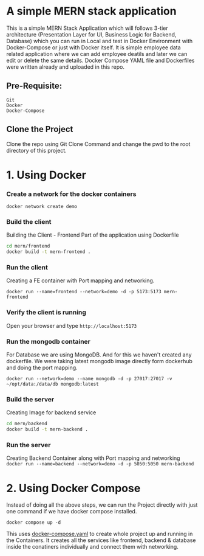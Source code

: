 # A simple MERN stack application 

This is a simple MERN Stack Application which will follows 3-tier architecture (Presentation Layer for UI, Business Logic for Backend, Database) which you can run in Local and test in Docker Environment with Docker-Compose or just with Docker itself. It is simple employee data related application where we can add employee deatils and later we can edit or delete the same details.
Docker Compose YAML file and Dockerfiles were written already and uploaded in this repo.

## Pre-Requisite:
```
Git
Docker
Docker-Compose
```
## Clone the Project
Clone the repo using Git Clone Command and change the pwd to the root directory of this project.

# 1. Using Docker 

### Create a network for the docker containers

`docker network create demo`

### Build the client 
Building the Client - Frontend Part of the application using Dockerfile

```sh
cd mern/frontend
docker build -t mern-frontend .
```

### Run the client
Creating a FE container with Port mapping and networking.

`docker run --name=frontend --network=demo -d -p 5173:5173 mern-frontend`

### Verify the client is running

Open your browser and type `http://localhost:5173`

### Run the mongodb container
For Database we are using MongoDB. And for this we haven't created any dockerfile. We were taking latest mongodb image directly form dockerhub and doing the port mapping.

`docker run --network=demo --name mongodb -d -p 27017:27017 -v ~/opt/data:/data/db mongodb:latest`

### Build the server
Creating Image for backend service

```sh
cd mern/backend
docker build -t mern-backend .
```

### Run the server
Creating Backend Container along with Port mapping and networking
`docker run --name=backend --network=demo -d -p 5050:5050 mern-backend`

# 2. Using Docker Compose
Instead of doing all the above steps, we can run the Project directly with just one command if we have docker compose installed. 

`docker compose up -d`

This uses [docker-compose.yaml](https://github.com/VarunTej06/MERN-Docker-Compose/blob/main/docker-compose.yaml) to create whole project up and running in the Containers.
It creates all the services like frontend, backend & database inside the conatiners individually and connect them with networking. 

